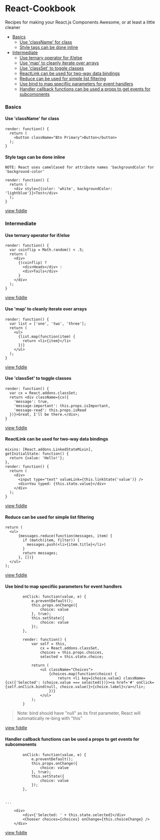 React-Cookbook
==============

Recipes for making your React.js Components Awesome, or at least a little cleaner

* [Basics](#basics)
   * [Use 'className' for class](#use-classname-for-class)
   * [Style tags can be done inline](#style-tags-can-be-done-inline)
* [Intermediate](#intermediate)
   * [Use ternary operator for if/else](#use-ternary-operator-for-ifelse)
   * [Use 'map' to cleanly iterate over arrays](#use-map-to-cleanly-iterate-over-arrays)
   * [Use 'classSet' to toggle classes](#use-classset-to-toggle-classes)
   * [ReactLink can be used for two-way data bindings](#reactlink-can-be-used-for-two-way-data-bindings)
   * [Reduce can be used for simple list filtering](#reduce-can-be-used-for-simple-list-filtering)
   * [Use bind to map specifiic parameters for event handlers](#use-bind-to-map-specifiic-parameters-for-event-handlers)
   * [Handler callback functions can be used a props to get events for subcomonents](#handler-callback-functions-can-be-used-a-props-to-get-events-for-subcomonents)

### Basics

#### Use 'className' for class

```
render: function() {
  return (
    <button className="Btn Primary">Button</button>
  );
}
```

#### Style tags can be done inline

`NOTE: React uses camelCased for attribute names 'backgroundColor for 'background-color'`

```
render: function() {
  return (
    <div style={{color: 'white', backgroundColor: 'lightblue'}}>Test</div>
  );
}
```

[view fiddle](http://jsfiddle.net/EwCAf/)



### Intermediate

#### Use ternary operator for if/else

```
render: function() {
  var coinflip = Math.random() < .5;
  return (
    <div>
      {(coinflip) ?
        <div>Heads</div> :
        <div>Tails</div>
      }
    </div>
  );
}
```

[view fiddle](http://jsfiddle.net/MBu9v/)

#### Use 'map' to cleanly iterate over arrays

```
render: function() {
  var list = ['one', 'two', 'three'];
  return (
    <ul>
      {list.map(function(item) {
        return <li>{item}</li>
      })}
    </ul>
  );
}
```
[view fiddle](http://jsfiddle.net/ggVt6/)

#### Use 'classSet' to toggle classes
```
render: function() {
  var cx = React.addons.classSet;
  return <div className={cx({
    'message': true,
    'message-important': this.props.isImportant,
    'message-read': this.props.isRead
  })}>Great, I'll be there.</div>;
}
```

[view fiddle](http://jsfiddle.net/v4Uwb/2/)

#### ReactLink can be used for two-way data bindings

```
mixins: [React.addons.LinkedStateMixin],
getInitialState: function() {
  return {value: 'Hello!'};
},
render: function() {
  return (
    <div>
      <input type="text" valueLink={this.linkState('value')} />
      <div>You typed: {this.state.value}</div>
    </div>
  );
}
```

[view fiddle](http://jsfiddle.net/vvS8F/)

#### Reduce can be used for simple list filtering

```
return (
  <ul>
      {messages.reduce(function(messages, item) {
        if (match(item, filter)) {
          messages.push(<li>{item.title}</li>)
        }
        return messages;
      }, [])}
  </ul>
);
```

[view fiddle](http://jsfiddle.net/qTQtD/)

#### Use bind to map specifiic parameters for event handlers

```
		onClick: function(value, e) {
			e.preventDefault();
			this.props.onChange({
				choice: value
			}, true);
			this.setState({
				choice: value
			});
		},

		render: function() {
			var self = this,
				cx = React.addons.classSet,
				choices = this.props.choices,
				selected = this.state.choice;

			return (
				<ul className="Choices">
					{choices.map(function(choice) {
						return <li key={choice.value} className={cx({'Selected': (choice.value === selected)})}><a href='#' onClick={self.onClick.bind(null, choice.value)}>{choice.label}</a></li>;
					})}
				</ul>
			);
		}
```

> Note: bind should have "null" as its first parameter, React will automatically re-bing with "this"

[view fiddle](http://jsfiddle.net/1w57b59n/3/)

#### Handler callback functions can be used a props to get events for subcomonents

```
		onClick: function(value, e) {
			e.preventDefault();
			this.props.onChange({
				choice: value
			}, true);
			this.setState({
				choice: value
			});
		},


...

    <div>
        <div>{'Selected: ' + this.state.selected}</div>
        <Chooser choices={choices} onChange={this.choiceChange} />
    </div>
```

[view fiddle](http://jsfiddle.net/1w57b59n/3/)

